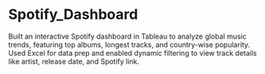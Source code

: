 # Spotify_Dashboard
Built an interactive Spotify dashboard in Tableau to analyze global music trends, featuring top albums, longest tracks, and country-wise popularity. Used Excel for data prep and enabled dynamic filtering to view track details like artist, release date, and Spotify link.
